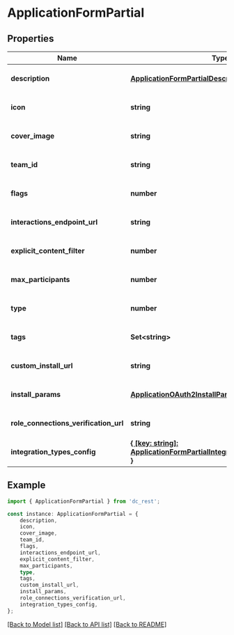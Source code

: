 # ApplicationFormPartial


## Properties

Name | Type | Description | Notes
------------ | ------------- | ------------- | -------------
**description** | [**ApplicationFormPartialDescription**](ApplicationFormPartialDescription.md) |  | [optional] [default to undefined]
**icon** | **string** |  | [optional] [default to undefined]
**cover_image** | **string** |  | [optional] [default to undefined]
**team_id** | **string** |  | [optional] [default to undefined]
**flags** | **number** |  | [optional] [default to undefined]
**interactions_endpoint_url** | **string** |  | [optional] [default to undefined]
**explicit_content_filter** | **number** |  | [optional] [default to undefined]
**max_participants** | **number** |  | [optional] [default to undefined]
**type** | **number** |  | [optional] [default to undefined]
**tags** | **Set&lt;string&gt;** |  | [optional] [default to undefined]
**custom_install_url** | **string** |  | [optional] [default to undefined]
**install_params** | [**ApplicationOAuth2InstallParams**](ApplicationOAuth2InstallParams.md) |  | [optional] [default to undefined]
**role_connections_verification_url** | **string** |  | [optional] [default to undefined]
**integration_types_config** | [**{ [key: string]: ApplicationFormPartialIntegrationTypesConfigValue; }**](ApplicationFormPartialIntegrationTypesConfigValue.md) |  | [optional] [default to undefined]

## Example

```typescript
import { ApplicationFormPartial } from 'dc_rest';

const instance: ApplicationFormPartial = {
    description,
    icon,
    cover_image,
    team_id,
    flags,
    interactions_endpoint_url,
    explicit_content_filter,
    max_participants,
    type,
    tags,
    custom_install_url,
    install_params,
    role_connections_verification_url,
    integration_types_config,
};
```

[[Back to Model list]](../README.md#documentation-for-models) [[Back to API list]](../README.md#documentation-for-api-endpoints) [[Back to README]](../README.md)
